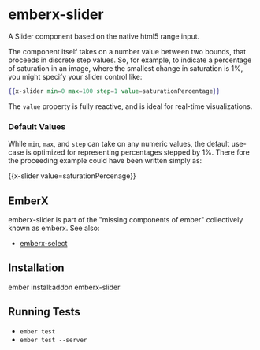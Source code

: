 # emberx-slider

A Slider component based on the native html5 range input.

The component itself takes on a number value between two bounds, that
proceeds in discrete step values. So, for example, to indicate a
percentage of saturation in an image, where the smallest change in
saturation is 1%, you might specify your slider control like:

```hbs
{{x-slider min=0 max=100 step=1 value=saturationPercentage}}
```

The `value` property is fully reactive, and is ideal for real-time
visualizations.

### Default Values

While `min`, `max`, and `step` can take on any numeric values, the
default use-case is optimized for representing percentages stepped by
1%. There fore the proceeding example could have been written simply
as:

{{x-slider value=saturationPercenage}}

## EmberX

emberx-slider is part of the "missing components of ember" collectively
known as emberx. See also:

* [emberx-select](http://chillestmonkey.com)

## Installation

ember install:addon emberx-slider

## Running Tests

* `ember test`
* `ember test --server`
